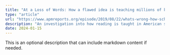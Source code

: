 ```yaml
---
title: "At a Loss of Words: How a flawed idea is teaching millions of kids to be poor readers"
type: "article"
url: "https://www.apmreports.org/episode/2019/08/22/whats-wrong-how-schools-teach-reading"
description: "An investigation into how reading is taught in American schools"
date: 2024-01-15
---
```


This is an optional description that can include markdown content if needed. 